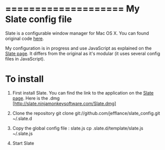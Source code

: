 ====================
My Slate config file
====================

Slate is a configurable window manager for Mac OS X.
You can found original code [here][slate].

My configuration is in progress and use JavaScript as explained on
the [Slate page][slate].
It differs from the original as it's modular (it uses several config
files in JavaScript).

[slate]: https://github.com/jigish/slate "Slate"

To install
==========

1. First install Slate.
You can find the link to the application on the [Slate page][slate].
Here is the .dmg [http://slate.ninjamonkeysoftware.com/Slate.dmg]

2. Clone the repository
git clone git://github.com/jefflance/slate_config.git ~/.slate.d

3. Copy the global config file : slate.js
cp .slate.d/template/slate.js ~/.slate.js

4. Start Slate
